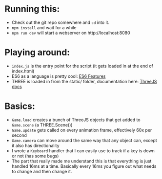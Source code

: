 Running this:
===

- Check out the git repo somewhere and `cd` into it.
- `npm install` and wait for a while
- `npm run dev` will start a webserver on http://localhost:8080

Playing around:
===

- `index.js` is the entry point for the script (it gets loaded in at the end of index.html)
- ES6 as a language is pretty cool: [ES6 Features](http://es6-features.org/#ClassDefinition)
- THREE is loaded in from the static/ folder, documentation here: [ThreeJS docs](http://threejs.org/docs/index.html#Manual/Introduction/Creating_a_scene)

Basics:
===

- `Game.load` creates a bunch of ThreeJS objects that get added to `Game.scene` (a THREE.Scene())
- `Game.update` gets called on every animation frame, effectively 60x per second
- `Game.camera` can move around the same way that any object can, except it also has directionality
- I wrote a `Keyboard` handler that I can easily use to track if a key is down or not (has some bugs)
- The part that really made me understand this is that everything is just handled 16ms at a time. Basically every 16ms you figure out what needs to change and then change it.